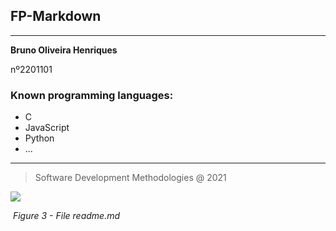 ## FP-Markdown

---

**Bruno Oliveira Henriques**

  nº2201101

### Known programming languages:

* C
* JavaScript
* Python
* ...

---

> Software Development Methodologies @ 2021

![](https://www.ipleiria.pt/wp-content/themes/ipleiria/img/logo_ipl_header.png)

​												        *Figure 3 - File readme.md*